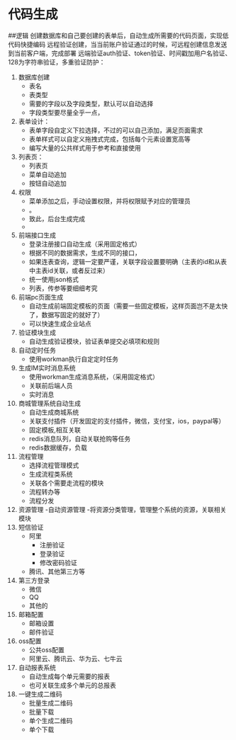 代码生成
==

##逻辑
创建数据库和自己要创建的表单后，自动生成所需要的代码页面，实现低代码快捷编码
远程验证创建，当当前账户验证通过的时候，可远程创建信息发送到当前客户端，完成部署
远端验证auth验证、token验证、时间戳加用户名验证、128为字符串验证，多重验证防护：
1. 数据库创建
   - 表名
   - 表类型
   - 需要的字段以及字段类型，默认可以自动选择
   - 字段类型要尽量全乎一点，
2. 表单设计：
   - 表单字段自定义下拉选择，不过的可以自己添加，满足页面需求
   - 表单样式可以自定义拖拽式完成，包括每个元素设置宽高等
   - 编写大量的公共样式用于参考和直接使用
3. 列表页：
   - 列表页
   - 菜单自动追加
   - 按钮自动追加
4. 权限
   - 菜单添加之后，手动设置权限，并将权限赋予对应的管理员
   - 。
   - 致此，后台生成完成
   - 
5. 前端接口生成
   - 登录注册接口自动生成（采用固定格式）
   - 根据不同的数据需求，生成不同的接口，
   - 如果连表查询，逻辑一定要严谨，关联字段设置要明确（主表的id和从表中主表id关联，或者反过来）
   - 统一使用json格式
   - 列表，传参等要细细考究
6. 前端pc页面生成
   - 自动生成前端固定模板的页面（需要一些固定模板，这样页面岂不是太快了，数据写固定的就好了）
   - 可以快速生成企业站点
7. 验证模块生成
   - 自动生成验证模块，验证表单提交必填项和规则
8. 自动定时任务
   - 使用workman执行自定定时任务
9. 生成IM实时消息系统
   - 使用workman生成消息系统，（采用固定格式）
   - 关联前后端人员
   - 实时消息
10. 商城管理系统自动生成
    - 自动生成商城系统
    - 关联支付插件（开发固定的支付插件，微信，支付宝，ios，paypal等）
    - 固定模板,相互关联
    - redis消息队列，自动关联抢购等任务
    - redis数据缓存，负载
11. 流程管理
    - 选择流程管理模式
    - 生成流程类系统
    - 关联各个需要走流程的模块
    - 流程转办等
    - 流程分发
12. 资源管理
    -自动资源管理
    -将资源分类管理，管理整个系统的资源，关联相关模块
13. 短信验证
    - 阿里
       - 注册验证
       - 登录验证
       - 修改密码验证
    - 腾讯、其他第三方等
14. 第三方登录
    - 微信
    - QQ
    - 其他的
15. 邮箱配置
    - 邮箱设置
    - 邮件验证
16. oss配置
    - 公共oss配置
    - 阿里云、腾讯云、华为云、七牛云
17. 自动报表系统
    - 自动生成每个单元需要的报表
    - 也可关联生成多个单元的总报表
18. 一键生成二维码
    - 批量生成二维码
    - 批量下载
    - 单个生成二维码
    - 单个下载
   
